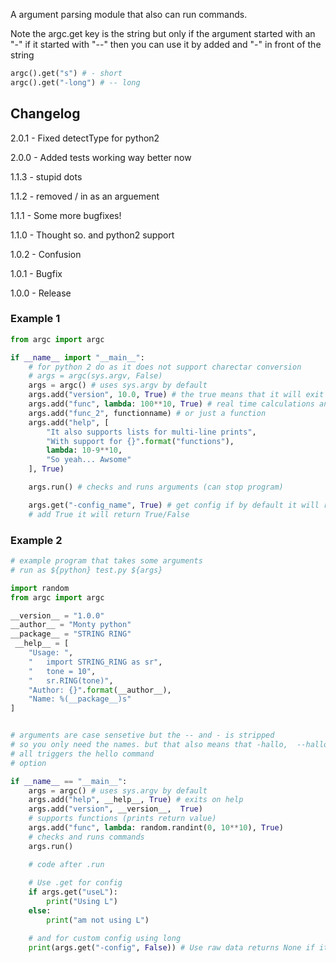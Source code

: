 A argument parsing module that also can run commands.

Note the argc.get key is the string but only if the argument started with an "-"
if it started with "--" then you can use it by added and "-" in front of the string
```py
argc().get("s") # - short
argc().get("-long") # -- long
```

## Changelog
2.0.1 - Fixed detectType for python2

2.0.0 - Added tests working way better now

1.1.3 - stupid dots

1.1.2 - removed / in as an arguement

1.1.1 - Some more bugfixes!

1.1.0 - Thought so. and python2 support

1.0.2 - Confusion

1.0.1 - Bugfix

1.0.0 - Release


### Example 1
```py
from argc import argc

if __name__ import "__main__":
    # for python 2 do as it does not support charectar conversion
    # args = argc(sys.argv, False)
    args = argc() # uses sys.argv by default
    args.add("version", 10.0, True) # the true means that it will exit when the command is done
    args.add("func", lambda: 100**10, True) # real time calculations and running of functions
    args.add("func_2", functionname) # or just a function
    args.add("help", [
        "It also supports lists for multi-line prints",
        "With support for {}".format("functions"),
        lambda: 10-9**10,
        "So yeah... Awsome"
    ], True)

    args.run() # checks and runs arguments (can stop program)

    args.get("-config_name", True) # get config if by default it will return Value but
    # add True it will return True/False
```

### Example 2
```py
# example program that takes some arguments
# run as ${python} test.py ${args}

import random
from argc import argc

__version__ = "1.0.0"
__author__ = "Monty python"
__package__ = "STRING RING"
 __help__ = [
    "Usage: ",
    "   import STRING_RING as sr",
    "   tone = 10",
    "   sr.RING(tone)",
    "Author: {}".format(__author__),
    "Name: %(__package__)s"
]


# arguments are case sensetive but the -- and - is stripped
# so you only need the names. but that also means that -hallo,  --hallo and /hallo 
# all triggers the hello command
# option

if __name__ == "__main__":
    args = argc() # uses sys.argv by default
    args.add("help", __help__, True) # exits on help
    args.add("version", __version__,  True)
    # supports functions (prints return value)
    args.add("func", lambda: random.randint(0, 10**10), True)
    # checks and runs commands
    args.run() 

    # code after .run
    
    # Use .get for config
    if args.get("useL"):
        print("Using L")
    else:
        print("am not using L")

    # and for custom config using long
    print(args.get("-config", False)) # Use raw data returns None if it does not exist 
```